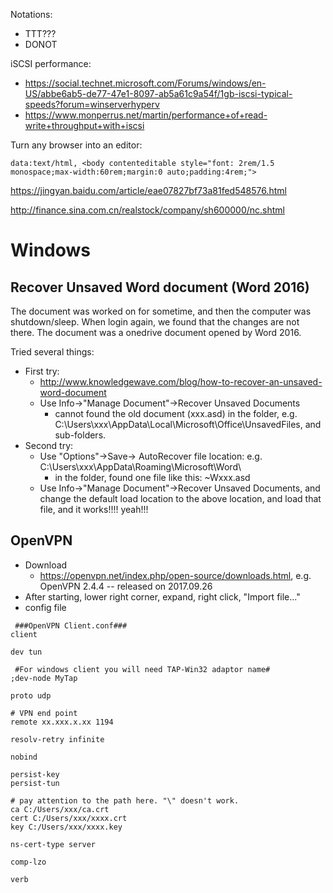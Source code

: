 Notations:
* TTT???
* DONOT

iSCSI performance:
* https://social.technet.microsoft.com/Forums/windows/en-US/abbe6ab5-de77-47e1-8097-ab5a61c9a54f/1gb-iscsi-typical-speeds?forum=winserverhyperv
* https://www.monperrus.net/martin/performance+of+read-write+throughput+with+iscsi

Turn any browser into an editor:
```
data:text/html, <body contenteditable style="font: 2rem/1.5 monospace;max-width:60rem;margin:0 auto;padding:4rem;">
```


https://jingyan.baidu.com/article/eae07827bf73a81fed548576.html

http://finance.sina.com.cn/realstock/company/sh600000/nc.shtml

# Windows
## Recover Unsaved Word document (Word 2016)

The document was worked on for sometime, and then the computer was shutdown/sleep. When login again, we found that the changes are not there. The document was a onedrive document opened by Word 2016.

Tried several things:
  * First try:
    * http://www.knowledgewave.com/blog/how-to-recover-an-unsaved-word-document
    * Use Info->"Manage Document"->Recover Unsaved Documents
      * cannot found the old document (xxx.asd) in the folder, e.g. C:\Users\xxx\AppData\Local\Microsoft\Office\UnsavedFiles, and sub-folders.
  * Second try:
    * Use "Options"->Save-> AutoRecover file location: e.g. C:\Users\xxx\AppData\Roaming\Microsoft\Word\
      * in the folder, found one file like this: ~Wxxx.asd
    * Use Info->"Manage Document"->Recover Unsaved Documents, and change the default load location to the above location, and load that file, and it works!!!! yeah!!!
      
## OpenVPN
* Download
  * https://openvpn.net/index.php/open-source/downloads.html, e.g. OpenVPN 2.4.4 -- released on 2017.09.26
* After starting, lower right corner, expand, right click, "Import file..."
* config file
```
 ###OpenVPN Client.conf###
client

dev tun

 #For windows client you will need TAP-Win32 adaptor name#
;dev-node MyTap

proto udp

# VPN end point
remote xx.xxx.x.xx 1194

resolv-retry infinite

nobind

persist-key
persist-tun

# pay attention to the path here. "\" doesn't work.
ca C:/Users/xxx/ca.crt
cert C:/Users/xxx/xxxx.crt
key C:/Users/xxx/xxxx.key

ns-cert-type server

comp-lzo

verb 
```
